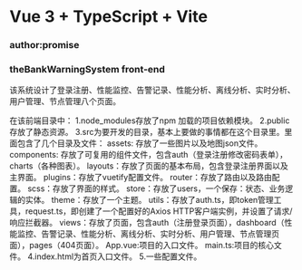 # Vue 3 + TypeScript + Vite
### author:promise
### theBankWarningSystem front-end

该系统设计了登录注册、性能监控、告警记录、性能分析、离线分析、实时分析、用户管理、节点管理八个页面。

在该前端目录中：
1.node_modules存放了npm 加载的项目依赖模块。
2.public存放了静态资源。
3.src为要开发的目录，基本上要做的事情都在这个目录里。里面包含了几个目录及文件：
  assets: 存放了一些图片以及地图json文件。
  components: 存放了可复用的组件文件，包含auth（登录注册修改密码表单），charts（各种图表）。
  layouts：存放了页面的基本布局，包含登录注册界面以及主界面。
  plugins：存放了vuetify配置文件。
  router：存放了路由以及路由配置。
  scss：存放了界面的样式。
  store：存放了users，一个保存：状态、业务逻辑的实体。
  theme：存放了一个主题。
  utils：存放了auth.ts，即token管理工具，request.ts，即创建了一个配置好的Axios HTTP客户端实例，并设置了请求/响应拦截器。
  views：存放了页面，包含auth（注册登录页面），dashboard（性能监控、告警记录、性能分析、离线分析、实时分析、用户管理、节点管理页面），pages（404页面）。
  App.vue:项目的入口文件。
  main.ts:项目的核心文件。
4.index.html为首页入口文件。
5.一些配置文件。
  
  

